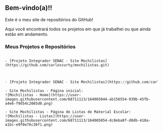 ## Bem-vindo(a)!! 

Este é o meu site de repositórios do GitHub!

Aqui você encontrará todos os projetos em que já trabalhei ou que ainda estão em andamento.


### Meus Projetos e Repositórios


~~~HTML/CSS

- [Projeto Integrador SENAC - Site Mochilistas](https://github.com/carloscurty/mochilistas.git)
 
~~~

~~~PYTHON

- [Projeto Integrador SENAC - Site Mochilistas](https://github.com/carloscurty/Projeto-Integrador-SENAC)
~~~

~~~IMAGENS
- Site Mochilistas - Página inicial:
![Mochilistas - Home](https://user-images.githubusercontent.com/68711113/164065044-ab156554-939b-45fb-a4e6-f9d54c2085d0.png)

- Site Mochilistas - Página de Listas de Material Escolar:
![Mochilistas - Listas](https://user-images.githubusercontent.com/68711113/164065054-dc8eba8f-d8db-418a-a1bc-e9f0e76c36f1.png)
~~~
